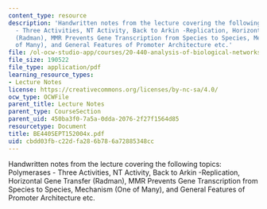 ```yaml
---
content_type: resource
description: 'Handwritten notes from the lecture covering the following topics: Polymerases
  - Three Activities, NT Activity, Back to Arkin -Replication, Horizontal Gene Transfer
  (Radman), MMR Prevents Gene Transcription from Species to Species, Mechanism (One
  of Many), and General Features of Promoter Architecture etc.'
file: /ol-ocw-studio-app/courses/20-440-analysis-of-biological-networks-be-440-fall-2004/cbdd03fbc22dfa286b786a72885348cc_BE440SEPT152004x.pdf
file_size: 190522
file_type: application/pdf
learning_resource_types:
- Lecture Notes
license: https://creativecommons.org/licenses/by-nc-sa/4.0/
ocw_type: OCWFile
parent_title: Lecture Notes
parent_type: CourseSection
parent_uid: 450ba3f0-7a5a-0dda-2076-2f27f1564d85
resourcetype: Document
title: BE440SEPT152004x.pdf
uid: cbdd03fb-c22d-fa28-6b78-6a72885348cc
---
```

Handwritten notes from the lecture covering the following topics: Polymerases - Three Activities, NT Activity, Back to Arkin -Replication, Horizontal Gene Transfer (Radman), MMR Prevents Gene Transcription from Species to Species, Mechanism (One of Many), and General Features of Promoter Architecture etc.
